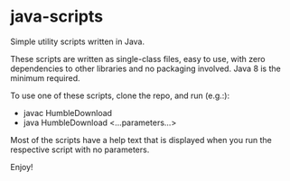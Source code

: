 # java-scripts
Simple utility scripts written in Java.

These scripts are written as single-class files, easy to use, with zero dependencies to other libraries and no packaging involved.
Java 8 is the minimum required. 

To use one of these scripts, clone the repo, and run (e.g.:):
* javac HumbleDownload
* java HumbleDownload <...parameters...>

Most of the scripts have a help text that is displayed when you run the respective script with no parameters.  

Enjoy!